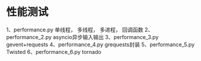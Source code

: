# 性能测试

1、performance.py  单线程， 多线程， 多进程， 回调函数
2、performance_2.py   asyncio异步输入输出
3、performance_3.py   gevent+requests
4、performance_4.py   grequests封装
5、performance_5.py   Twisted
6、performance_6.py   tornado

